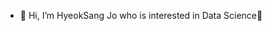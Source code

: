- 👋 Hi, I’m HyeokSang Jo who is interested in Data Science👀 
<!---
ha2hi/ha2hi is a ✨ special ✨ repository because its `README.md` (this file) appears on your GitHub profile.
You can click the Preview link to take a look at your changes.
--->

